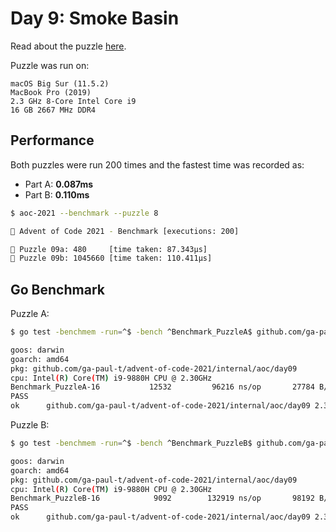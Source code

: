 # Day 9: Smoke Basin

Read about the puzzle [here](https://adventofcode.com/2021/day/9).

Puzzle was run on:

```text
macOS Big Sur (11.5.2)
MacBook Pro (2019)
2.3 GHz 8-Core Intel Core i9
16 GB 2667 MHz DDR4
```

## Performance

Both puzzles were run 200 times and the fastest time was recorded as:

- Part A: **0.087ms**
- Part B: **0.110ms**

```sh
$ aoc-2021 --benchmark --puzzle 8

🎄 Advent of Code 2021 - Benchmark [executions: 200]

🧩 Puzzle 09a: 480     [time taken: 87.343µs]
🧩 Puzzle 09b: 1045660 [time taken: 110.411µs]
```

## Go Benchmark

Puzzle A:

```sh
$ go test -benchmem -run=^$ -bench ^Benchmark_PuzzleA$ github.com/ga-paul-t/advent-of-code-2021/internal/aoc/day09

goos: darwin
goarch: amd64
pkg: github.com/ga-paul-t/advent-of-code-2021/internal/aoc/day09
cpu: Intel(R) Core(TM) i9-9880H CPU @ 2.30GHz
Benchmark_PuzzleA-16    	   12532	     96216 ns/op	   27784 B/op	     428 allocs/op
PASS
ok  	github.com/ga-paul-t/advent-of-code-2021/internal/aoc/day09	2.301s
```

Puzzle B:

```sh
$ go test -benchmem -run=^$ -bench ^Benchmark_PuzzleB$ github.com/ga-paul-t/advent-of-code-2021/internal/aoc/day09

goos: darwin
goarch: amd64
pkg: github.com/ga-paul-t/advent-of-code-2021/internal/aoc/day09
cpu: Intel(R) Core(TM) i9-9880H CPU @ 2.30GHz
Benchmark_PuzzleB-16    	    9092	    132919 ns/op	   98192 B/op	     112 allocs/op
PASS
ok  	github.com/ga-paul-t/advent-of-code-2021/internal/aoc/day09	2.365s
```
